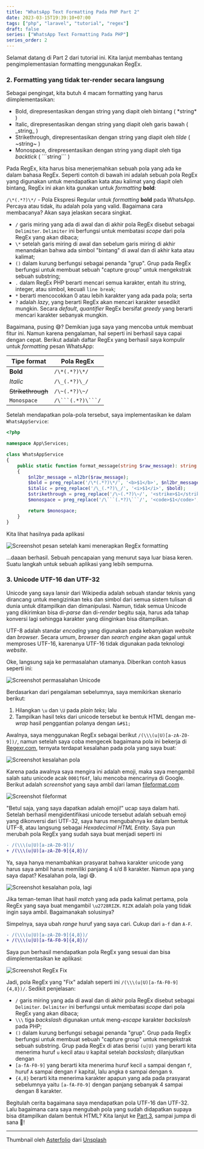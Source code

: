 ```yaml
---
title: "WhatsApp Text Formatting Pada PHP Part 2"
date: 2023-03-15T19:39:10+07:00
tags: ["php", "laravel", "tutorial", "regex"]
draft: false
series: ["WhatsApp Text Formatting Pada PHP"]
series_order: 2
---
```

Selamat datang di Part 2 dari tutorial ini. Kita lanjut membahas tentang
pengimplementasian formatting menggunakan RegEx.

### 2. Formatting yang tidak ter-render secara langsung

Sebagai pengingat, kita butuh 4 macam formatting yang harus diimplementasikan:
- Bold, direpresentasikan dengan string yang diapit oleh bintang ( \*string\* )
- Italic, direpresentasikan dengan string yang diapit oleh garis bawah ( \_string\_ )
- Strikethrough, direpresentasikan dengan string yang diapit oleh _tilde_ ( \~string\~ )
- Monospace, direpresentasikan dengan string yang diapit oleh tiga _backtick_ ( \```string\``` )

Pada RegEx, kita harus bisa menerjemahkan sebuah pola yang ada ke dalam bahasa
RegEx. Seperti contoh di bawah ini adalah sebuah pola RegEx yang digunakan untuk
mendapatkan kata atau kalimat yang diapit oleh bintang, RegEx ini akan kita
gunakan untuk _formatting_ **bold**:

`/\*(.*?)\*/` - Pola Ekspresi Regular untuk _formatting_ **bold** pada WhatsApp.
Percaya atau tidak, itu adalah pola yang valid. Bagaimana cara membacanya? Akan
saya jelaskan secara singkat.

- `/` garis miring yang ada di awal dan di akhir pola RegEx disebut sebagai `Delimiter`.
  `Delimiter` ini berfungsi untuk membatasi _scope_ dari pola RegEx yang akan
  dibaca;
- `\*` setelah garis miring di awal dan sebelum garis miring di akhir menandakan
  bahwa ada simbol "bintang" di awal dan di akhir kata atau kalimat;
- `()` dalam kurung berfungsi sebagai penanda "grup". Grup pada RegEx berfungsi
  untuk membuat sebuah "capture group" untuk mengekstrak sebuah substring;
- `.` dalam RegEx PHP berarti mencari semua karakter, entah itu string, integer,
  atau simbol, kecuali `line break`;
- `*` berarti mencocokkan 0 atau lebih karakter yang ada pada pola; serta
- `?` adalah _lazy_, yang berarti RegEx akan mencari karakter sesedikit mungkin.
  Secara _default_, _quantifier_ RegEx bersifat _greedy_ yang berarti mencari
  karakter sebanyak mungkin.

Bagaimana, pusing 😅? Demikian juga saya yang mencoba untuk membuat fitur ini.
Namun karena pengalaman, hal seperti ini berhasil saya capai dengan cepat.
Berikut adalah daftar RegEx yang berhasil saya kompulir untuk _formatting_ pesan
WhatsApp:

| Tipe format | Pola RegEx |
|---|---|
| **Bold** | `/\*(.*?)\*/` |
| _Italic_ | `/\_(.*?)\_/` |
| ~~Strikethrough~~ | `/\~(.*?)\~/` |
| `Monospace` | `/\```(.*?)\```/` |

Setelah mendapatkan pola-pola tersebut, saya implementasikan ke dalam
`WhatsAppService`:

```php
<?php

namespace App\Services;

class WhatsAppService
{
    public static function format_message(string $raw_message): string
    {
        $nl2br_message = nl2br($raw_message);
        $bold = preg_replace('/\*(.*?)\*/', '<b>$1</b>', $nl2br_message);
        $italic = preg_replace('/\_(.*?)\_/', '<i>$1</i>', $bold);
        $strikethrough = preg_replace('/\~(.*?)\~/', '<strike>$1</strike>', $italic);
        $monospace = preg_replace('/\```(.*?)\```/', '<code>$1</code>', $strikethrough);

        return $monospace;
    }
}
```

Kita lihat hasilnya pada aplikasi

![Screenshot pesan setelah kami menerapkan RegEx formatting](./ss4.png)

...daaan berhasil. Sebuah pencapaian yang menurut saya luar biasa keren. Suatu
langkah untuk sebuah aplikasi yang lebih sempurna.

### 3. Unicode UTF-16 dan UTF-32
Unicode yang saya lansir dari Wikipedia adalah sebuah standar teknis yang
dirancang untuk mengizinkan teks dan simbol dari semua sistem tulisan di dunia
untuk ditampilkan dan dimanipulasi. Namun, tidak semua Unicode yang dikirimkan
bisa di-_parse_ dan di-_render_ begitu saja, harus ada tahap konversi lagi
sehingga karakter yang diinginkan bisa ditampilkan.

UTF-8 adalah standar _encoding_ yang digunakan pada kebanyakan _website_ dan
_browser_. Secara umum, _browser_ dan _search engine_ akan gagal untuk memproses
UTF-16, karenanya UTF-16 tidak digunakan pada teknologi _website_.

Oke, langsung saja ke permasalahan utamanya. Diberikan contoh kasus seperti ini:

![Screenshot permasalahan Unicode](./ss5.png)

Berdasarkan dari pengalaman sebelumnya, saya memikirkan skenario berikut:
1. Hilangkan `\u` dan `\U` pada _plain teks_; lalu
1. Tampilkan hasil teks dari unicode tersebut ke bentuk HTML dengan me-_wrap_
   hasil penggantian polanya dengan `&#$1;`

Awalnya, saya menggunakan RegEx sebagai berikut `/(\\\(u|U)[a-zA-Z0-9])/`, namun
setelah saya coba mengecek bagaimana pola ini bekerja di [Regexr.com](https://regexr.com),
ternyata terdapat kesalahan pada pola yang saya buat:

![Screenshot kesalahan pola](./ss6.png)

Karena pada awalnya saya mengira ini adalah emoji, maka saya mengambil salah
satu unicode acak `0001f64f`, lalu mencoba mencarinya di Google. Berikut adalah
_screenshot_ yang saya ambil dari laman [fileformat.com](https://www.fileformat.info/info/unicode/char/1f64f/index.htm)

![Screenshot fileformat](./ss7.png)

"Betul saja, yang saya dapatkan adalah emoji!" ucap saya dalam hati. Setelah
berhasil mengidentifikasi unicode tersebut adalah sebuah emoji yang dikonversi
dari UTF-32, saya harus mengubahnya ke dalam bentuk UTF-8, atau langsung sebagai
_Hexadecimal HTML Entity_. Saya pun merubah pola RegEx yang sudah saya buat
menjadi seperti ini

```diff
- /(\\\(u|U)[a-zA-Z0-9])/
+ /(\\\(u|U)[a-zA-Z0-9]{4,8})/
```

Ya, saya hanya menambahkan prasyarat bahwa karakter unicode yang harus saya ambil
harus memiliki panjang 4 s/d 8 karakter. Namun apa yang saya dapat? Kesalahan pola,
lagi 😅.

![Screenshot kesalahan pola, lagi](./ss8.png)

Jika teman-teman lihat hasil _match_ yang ada pada kalimat pertama, pola RegEx
yang saya buat mengambil `\u2728RIZK`. `RIZK` adalah pola yang tidak
ingin saya ambil. Bagaimanakah solusinya?

Simpelnya, saya ubah _range_ huruf yang saya cari. Cukup dari `a-f` dan `A-F`.
```diff
- /(\\\(u|U)[a-zA-Z0-9]{4,8})/
+ /(\\\(u|U)[a-fA-F0-9]{4,8})/
```

Saya pun berhasil mendapatkan pola RegEx yang sesuai dan bisa diimplementasikan
ke aplikasi:

![Screenshot RegEx Fix](./ss9.png)

Jadi, pola RegEx yang "Fix" adalah seperti ini `/(\\\(u|U)[a-fA-F0-9]{4,8})/`.
Sedikit penjelasan:
- `/` garis miring yang ada di awal dan di akhir pola RegEx disebut sebagai `Delimiter`.
  `Delimiter` ini berfungsi untuk membatasi _scope_ dari pola RegEx yang akan
  dibaca;
- `\\\` tiga _backslash_ digunakan untuk meng-_escape_ karakter _backslash_ pada
   PHP;
- `()` dalam kurung berfungsi sebagai penanda "grup". Grup pada RegEx berfungsi
  untuk membuat sebuah "capture group" untuk mengekstrak sebuah substring. Grup
  pada RegEx di atas berisi `(u|U)` yang berarti kita menerima huruf `u` kecil
  atau `U` kapital setelah _backslash_; dilanjutkan dengan
- `[a-fA-F0-9]` yang berarti kita menerima huruf kecil `a` sampai dengan `f`,
  huruf `A` sampai dengan `F` kapital, lalu angka `0` sampai dengan `9`.
- `{4,8}` berarti kita menerima karakter apapun yang ada pada prasyarat
  sebelumnya yaitu `[a-fA-F0-9]` dengan panjang sebanyak 4 sampai dengan 8 
  karakter.

Begitulah cerita bagaimana saya mendapatkan pola UTF-16 dan UTF-32. Lalu
bagaimana cara saya mengubah pola yang sudah didapatkan supaya bisa ditampilkan
dalam bentuk HTML? Kita lanjut ke [Part 3](../whatsapp-text-formatting-pada-php-part-3), sampai jumpa di sana 👋!

---

Thumbnail oleh <a href="https://unsplash.com/@asterfolio?utm_source=unsplash&utm_medium=referral&utm_content=creditCopyText">Asterfolio</a> dari <a href="https://unsplash.com/wallpapers/apps/whatsapp?utm_source=unsplash&utm_medium=referral&utm_content=creditCopyText">Unsplash</a>
